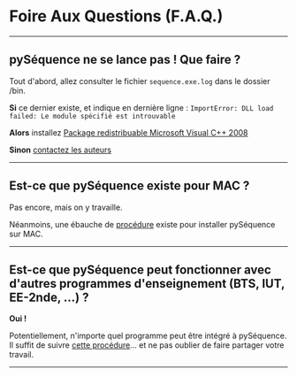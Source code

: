 # Foire Aux Questions (F.A.Q.) #


---


## pySéquence ne se lance pas ! Que faire ? ##
Tout d'abord, allez consulter le fichier `sequence.exe.log` dans le dossier /bin.

**Si** ce dernier existe, et indique en dernière ligne :
`ImportError: DLL load failed: Le module spécifié est introuvable`

**Alors** installez [Package redistribuable Microsoft Visual C++ 2008](http://www.microsoft.com/downloads/fr-fr/confirmation.aspx?FamilyID=9B2DA534-3E03-4391-8A4D-074B9F2BC1BF&displaylang=fr)

**Sinon** [contactez les auteurs](Contact.md)


---


## Est-ce que pySéquence existe pour MAC ? ##
Pas encore, mais on y travaille.

Néanmoins, une ébauche de [procédure](InstallationMAC.md) existe pour installer pySéquence sur MAC.


---


## Est-ce que pySéquence peut fonctionner avec d'autres programmes d'enseignement (BTS, IUT, EE-2nde, ...) ? ##
**Oui !**

Potentiellement, n'importe quel programme peut être intégré à pySéquence.
Il suffit de suivre [cette procédure](Nouveau_programme.md)... et ne pas oublier de faire partager votre travail.


---
